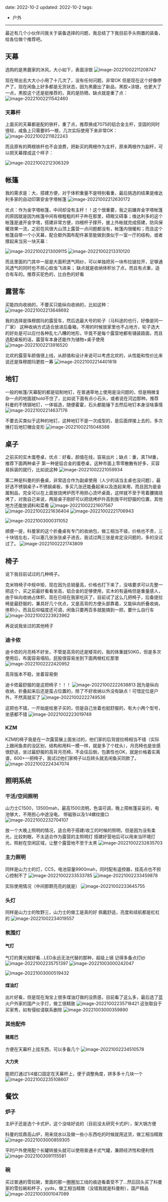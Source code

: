 date: 2022-10-2
updated: 2022-10-2
tags: 

- 户外

---

最近有几个小伙伴问我关于装备选择的问题，我总结了下我目前手头购置的装备，给各位做个推荐吧。

<!--more-->

## 天幕

选购的是黑鹿家的沐风，大小如下，表面涂银
![image-20221002211208747](_assets/%E6%88%91%E7%9A%84%E6%88%B7%E5%A4%96%E8%A3%85%E5%A4%87/image-20221002211208747.png)

现在带出去大大小小用了十几次了，没有任何问题，非常OK
但是现在这个好像停产了，现在闲鱼上好多都是无货状态，因为黑鹿出了新品，黑胶+涂银，也更大了一点，黑胶这个还是挺推荐的，真的是防晒，缺点就是重了点：
![image-20221002211542460](_assets/%E6%88%91%E7%9A%84%E6%88%B7%E5%A4%96%E8%A3%85%E5%A4%87/image-20221002211542460.png)

### 天幕杆

上面买的天幕都是配的铁杆，重了点，推荐换成7075的铝合金主杆，坚固的同时很轻，咸鱼上只需要85一根，几次实际使用下来非常OK：
![image-20221002211822243](_assets/%E6%88%91%E7%9A%84%E6%88%B7%E5%A4%96%E8%A3%85%E5%A4%87/image-20221002211822243.png)

而且原有的两根铁杆也不会浪费，把新买的两根作为主杆，原来两根作为副杆，可以把天幕撑成这个样子：

![image-20221002212306329](_assets/%E6%88%91%E7%9A%84%E6%88%B7%E5%A4%96%E8%A3%85%E5%A4%87/image-20221002212306329.png)

## 帐篷

我的需求是：大，搭建方便，对于体积重量不是特别看重，最后挑选的结果是维达利多家的自动印第安金字塔帐篷
![image-20221002212630172](_assets/%E6%88%91%E7%9A%84%E6%88%B7%E5%A4%96%E8%A3%85%E5%A4%87/image-20221002212630172.png)

优点：作为金字塔帐篷，中间却没有主杆！！这个很重要，我之前嫌弃金字塔帐篷的原因就是因为帐篷中间有根粗粗的杆子杵在那里，碍眼又碍事；维达利多的这个帐篷是速开金字塔，搭建非常方便，四根杆子撑开，披上外帐就完成搭建，防风保暖效果一流，之前在风很大山顶上露营一点问题都没有，帐篷内很暖和；而且这个帐篷自带一个小天幕，配合额外围布配件甚至能做到类似于一室一厅的结构，或者撑起来当另一块天幕：

![image-20221002213009115](_assets/%E6%88%91%E7%9A%84%E6%88%B7%E5%A4%96%E8%A3%85%E5%A4%87/image-20221002213009115.png)
![image-20221002213310120](_assets/%E6%88%91%E7%9A%84%E6%88%B7%E5%A4%96%E8%A3%85%E5%A4%87/image-20221002213310120.png)

而且里面的门其中一层是大面积透气网纱，可以单独把另一块布拉链拉开，足够通风透气的同时也不担心蚊虫飞进来；
缺点就是收纳体积长了点，而且有点重，适合有车的。推荐买驼色的，比白色的好看

## 露营车

买能四向收纳的，不要买只能纵向收纳的，比如这种：
![image-20221002213648692](_assets/%E6%88%91%E7%9A%84%E6%88%B7%E5%A4%96%E8%A3%85%E5%A4%87/image-20221002213648692.png)

我的选择是珠穆朗玛的露营车，然后选最大号的轮子（马科途的也行，好像是同一厂家）
这种收纳方式适合放进后备箱，不用的时候放家里也不占地方，轮子选大的好处是可以应付各种乱七八糟的地形，毕竟不是每个露营地都有铺装路面，而且选配桌板的话，露营车本身还能作为储物+桌子使用
![image-20221002213916520](_assets/%E6%88%91%E7%9A%84%E6%88%B7%E5%A4%96%E8%A3%85%E5%A4%87/image-20221002213916520.png)

北欢的露营车颜值很上线，从颜值和设计来说可以考虑北欢的，从性能和性价比来说还是珠穆朗玛更胜一筹
![image-20221002214401818](_assets/%E6%88%91%E7%9A%84%E6%88%B7%E5%A4%96%E8%A3%85%E5%A4%87/image-20221002214401818.png)

## 地钉

一般的帐篷/天幕配的都是铝制地钉，在普通草地上使用是没问题的，但是稍微复杂一点的地面就hold不住了，比如说下面有点小石头，或者说在河边那种。推荐科曼的不锈钢地钉，一体锻造，随便霍霍，石头都能锤下去然后地钉本身没啥事情
![image-20221002214637176](_assets/%E6%88%91%E7%9A%84%E6%88%B7%E5%A4%96%E8%A3%85%E5%A4%87/image-20221002214637176.png)

不要去买类似于这种的地钉，这种地钉不是一次成型的，是后面焊接上去的，多次捶打后地钉帽会变形
![image-20221002215048388](_assets/%E6%88%91%E7%9A%84%E6%88%B7%E5%A4%96%E8%A3%85%E5%A4%87/image-20221002215048388.png)

## 桌子

之前买的实木蛋卷桌，优点：好看，颜值在线，容易出片；缺点：重，真TM重，推荐下面两种桌子
第一种是铝合金的蛋卷桌，这种市面上零零散散有好多，买容易拆装的就行，比如说这种
![image-20221002221059934](_assets/%E6%88%91%E7%9A%84%E6%88%B7%E5%A4%96%E8%A3%85%E5%A4%87/image-20221002221059934.png)

第二种是科曼的折叠桌，非常适合作为副桌使用（人少的话当主桌也没问题），最好选不锈钢桌子+不锈钢桌板，多买几张还能叠起来以及连起来用，而且因为是金属制品，完全可以在上面放烧烤炉而不用担心烫坏桌面，这样就不至于弯着腰搞烧烤了，对我自己来说，两层桌子刚好可以把烧烤炉升高到我平时舒服的位置，其他地方还能放调料和菜肴
![image-20221002221607567](_assets/%E6%88%91%E7%9A%84%E6%88%B7%E5%A4%96%E8%A3%85%E5%A4%87/image-20221002221607567.png)
![image-20221002221636404](_assets/%E6%88%91%E7%9A%84%E6%88%B7%E5%A4%96%E8%A3%85%E5%A4%87/image-20221002221636404.png)
![image-20221002221706943](_assets/%E6%88%91%E7%9A%84%E6%88%B7%E5%A4%96%E8%A3%85%E5%A4%87/image-20221002221706943.png)

![image-20221003000311052](_assets/%E6%88%91%E7%9A%84%E6%88%B7%E5%A4%96%E8%A3%85%E5%A4%87/image-20221003000311052.png)

顺便一提，科曼家的这个折叠桌有专门的收纳包，做工相当不错，价格也不贵，三十块钱左右，可以塞几张张张桌子进去，我试过两三张是肯定没问题的，多的没试过了。
![image-20221002221743809](_assets/%E6%88%91%E7%9A%84%E6%88%B7%E5%A4%96%E8%A3%85%E5%A4%87/image-20221002221743809.png)

## 椅子

说下我目前试过的几种椅子。

克米特椅子中规中矩，现在因为总销量高，价格也打下来了，没啥要求可以先整一把这个，买之前最好看看坐高，铝合金的足够使用，实木的有逼格但是重量感人，由于纵向收纳占体积，现在已经在我家吃灰了，目前试了这么几把椅子，后备提拉椅是最舒服的，兼具好几个优点，又是高背的方便头部靠着，又能纵向折叠收纳，体积小，而且后仰幅度还可调，闲鱼只要两百多就能搞到一把，要什么自行车
![image-20221002223923962](_assets/%E6%88%91%E7%9A%84%E6%88%B7%E5%A4%96%E8%A3%85%E5%A4%87/image-20221002223923962.png)

再说说我坐过的其他椅子

### 迪卡侬

迪卡侬的月亮椅不好坐，不管是高背的还是矮背的，我的体重就50KG，但是多次使用后，布面容易塌陷，屁股很容易坐到下面两根杠杠那里
![image-20221002222420952](_assets/%E6%88%91%E7%9A%84%E6%88%B7%E5%A4%96%E8%A3%85%E5%A4%87/image-20221002222420952.png)

高背版本不稳，坐着容易倒

迪卡侬最舒服的是这把椅子！！！
![image-20221002222638813](_assets/%E6%88%91%E7%9A%84%E6%88%B7%E5%A4%96%E8%A3%85%E5%A4%87/image-20221002222638813.png)
因为是纵向收纳，折叠起来后还是蛮占位置的，除了不好收纳以外没有缺点！可惜定位是户外，不然真就买了
![image-20221002222749536](_assets/%E6%88%91%E7%9A%84%E6%88%B7%E5%A4%96%E8%A3%85%E5%A4%87/image-20221002222749536.png)

这把也不错，一开始是给崽子买的，但是自己坐着也挺舒服的，有大小两个型号，坐感都不错
![image-20221002223019749](_assets/%E6%88%91%E7%9A%84%E6%88%B7%E5%A4%96%E8%A3%85%E5%A4%87/image-20221002223019749.png)

### KZM

KZM的椅子我是在一次露营展上面坐过的，他们家的后背提拉椅相当不错（实际上跟闲鱼卖的没区别，结构和用料一模一样，就是多了个枕头），月亮椅也是坐感很舒适，坐过最舒服的高背月亮椅，不会往后倒，包裹性也OK，就是价格着实离谱，600+一把椅子，我试过他们家椅子以后转头就去闲鱼买同款了。
![image-20221002224347074](_assets/%E6%88%91%E7%9A%84%E6%88%B7%E5%A4%96%E8%A3%85%E5%A4%87/image-20221002224347074.png)

## 照明系统

### 干活/空间照明

山力士C1500，13500mah，最高1500流明，色温可调，晚上搭帐篷妥妥的，电池够大，不用担心中途没电，
带磁铁以及1/4螺纹接口
![image-20221002232704107](_assets/%E6%88%91%E7%9A%84%E6%88%B7%E5%A4%96%E8%A3%85%E5%A4%87/image-20221002232704107.png)

放一个大晚上照明的情况，适合用于搭建/收工的时候的照明，但是因为没有柔光，比较刺眼，不太适合作为露营的主照明灯
搭建好营地后可以用来当环境灯光，照射在空闲区域，让整个露营地不至于太黑
![image-20221002232835703](_assets/%E6%88%91%E7%9A%84%E6%88%B7%E5%A4%96%E8%A3%85%E5%A4%87/image-20221002232835703.png)

### 主力照明

同样是山力士的灯，CC5，电池容量9900mah，同时配有遥控器，挂高点也不担心控制不了
![image-20221002233533785](_assets/%E6%88%91%E7%9A%84%E6%88%B7%E5%A4%96%E8%A3%85%E5%A4%87/image-20221002233533785.png)
![image-20221002233459878](_assets/%E6%88%91%E7%9A%84%E6%88%B7%E5%A4%96%E8%A3%85%E5%A4%87/image-20221002233459878.png)

实际使用情况（中间那颗亮亮的就是）
![image-20221002233645755](_assets/%E6%88%91%E7%9A%84%E6%88%B7%E5%A4%96%E8%A3%85%E5%A4%87/image-20221002233645755.png)

### 头灯

同样是山力士的牧野三，山力士的做工是真的好
佩戴舒适，亮度和续航都是杠杠的
![image-20221002234019557](_assets/%E6%88%91%E7%9A%84%E6%88%B7%E5%A4%96%E8%A3%85%E5%A4%87/image-20221002234019557.png)

### 氛围灯

#### 气灯

气灯的黄光贼好看...LED永远无法代替的那种，超级上镜
记得多备点灯纱
![image-20221002235751397](_assets/%E6%88%91%E7%9A%84%E6%88%B7%E5%A4%96%E8%A3%85%E5%A4%87/image-20221002235751397.png)
![image-20221003000242047](_assets/%E6%88%91%E7%9A%84%E6%88%B7%E5%A4%96%E8%A3%85%E5%A4%87/image-20221003000242047.png)

![image-20221003000519432](_assets/%E6%88%91%E7%9A%84%E6%88%B7%E5%A4%96%E8%A3%85%E5%A4%87/image-20221003000519432.png)

#### 煤油灯

出片好看，但是现在淘宝上很多煤油灯做的没质感，目前看了这么多，最后选了蓝火户外家的国产火手灯，做工很精致
![image-20221002235718421](_assets/%E6%88%91%E7%9A%84%E6%88%B7%E5%A4%96%E8%A3%85%E5%A4%87/image-20221002235718421.png)
这张取自于买家秀，如有侵权请联系删除
![image-20221003000359890](_assets/%E6%88%91%E7%9A%84%E6%88%B7%E5%A4%96%E8%A3%85%E5%A4%87/image-20221003000359890.png)

### 其他配件

#### 猪尾巴

方便在天幕杆上挂东西，可以多备几个
![image-20221002234510578](_assets/%E6%88%91%E7%9A%84%E6%88%B7%E5%A4%96%E8%A3%85%E5%A4%87/image-20221002234510578.png)

#### 大力夹

能把灯通过1/4接口固定在天幕杆上，便于调整角度，拼多多十几块一个
![image-20221002235108607](_assets/%E6%88%91%E7%9A%84%E6%88%B7%E5%A4%96%E8%A3%85%E5%A4%87/image-20221002235108607.png)

## 餐饮

### 炉子

主炉子还是选个卡式炉，这个没啥好说的（目前没太研究卡式炉），架大锅方便

科曼的炫鼎高山炉，用来烧水以及做一些小东西吃的时候就用这货，做工相当精致
![image-20221003000859305](_assets/%E6%88%91%E7%9A%84%E6%88%B7%E5%A4%96%E8%A3%85%E5%A4%87/image-20221003000859305.png)

平时户外使用配个长罐转接头就可以使用普通卡式气罐，兼顾经济性和便利性
![image-20221003091115581](_assets/%E6%88%91%E7%9A%84%E6%88%B7%E5%A4%96%E8%A3%85%E5%A4%87/image-20221003091115581.png)

### 碗

买过普通的雪拉碗，里面的那一圈圈加工线的痕迹看着受不了...然后回头买了科曼家的雪拉碗和杯子，yyds，做工相当精致（没错我就是科曼粉），国产精品
![image-20221003001047089](_assets/%E6%88%91%E7%9A%84%E6%88%B7%E5%A4%96%E8%A3%85%E5%A4%87/image-20221003001047089.png)

